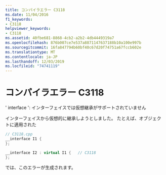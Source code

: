 ```yaml
---
title: コンパイラエラー C3118
ms.date: 11/04/2016
f1_keywords:
- C3118
helpviewer_keywords:
- C3118
ms.assetid: 40fbe681-8868-4cb2-a2b2-4db4449319a7
ms.openlocfilehash: 876b007ce7e537a8871147637188b10a100e997b
ms.sourcegitcommit: 16fa847794b60bf40c67d20f74751a67fccb602e
ms.translationtype: MT
ms.contentlocale: ja-JP
ms.lasthandoff: 12/03/2019
ms.locfileid: "74741119"
---
```

# <a name="compiler-error-c3118"></a>コンパイラエラー C3118

' interface ': インターフェイスでは仮想継承がサポートされていません

インターフェイスから仮想的に継承しようとしました。 たとえば、オブジェクトに適用された

```cpp
// C3118.cpp
__interface I1 {
};

__interface I2 : virtual I1 {   // C3118
};
```

では、このエラーが生成されます。
